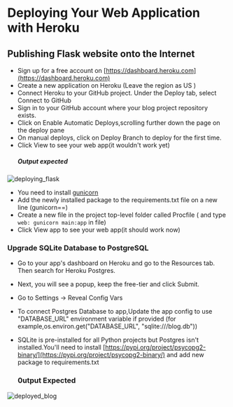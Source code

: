 # Deploying Your Web Application with Heroku
## Publishing Flask website onto the Internet
- Sign up for a free account on [https://dashboard.heroku.com](https://dashboard.heroku.com)
- Create a new application on Heroku (Leave the region as US )
- Connect Heroku to your GitHub project. Under the Deploy tab, select Connect to GitHub
- Sign in to your GitHub account where your blog project repository exists.
- Click on Enable Automatic Deploys,scrolling further down the page on the deploy pane
- On manual deploys, click on Deploy Branch to deploy for the first time.
- Click View to see your web app(it wouldn't work yet)
  ##### Output expected

![deploying_flask](https://user-images.githubusercontent.com/101118595/184251346-d95a792c-7516-41df-99f9-11b4a1dbeb7f.png)

- You need to install [gunicorn](https://docs.gunicorn.org/en/stable/install.html)
- Add the newly installed package to the requirements.txt file on a new line (gunicorn==<version number>)
- Create a new file in the project top-level folder called Procfile ( and type `web: gunicorn main:app` in file)
- Click View app to see your web app(it should work now)
###  Upgrade SQLite Database to PostgreSQL
- Go to your app's dashboard on Heroku and go to the Resources tab. Then search for Heroku Postgres.
- Next, you will see a popup, keep the free-tier and click Submit. 
- Go to Settings -> Reveal Config Vars
- To connect Postgres Database to app,Update the app config to use "DATABASE_URL" environment variable if provided (for example,os.environ.get("DATABASE_URL",  "sqlite:///blog.db"))
- SQLite is pre-installed for all Python projects but Postgres isn't installed.You'll need to install [https://pypi.org/project/psycopg2-binary/](https://pypi.org/project/psycopg2-binary/) and add new package to requirements.txt
  
  ### 0utput Expected
  
  
![deployed_blog](https://user-images.githubusercontent.com/101118595/184255902-4ae2c218-709d-4f20-a784-cce88a9f8178.png)
